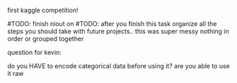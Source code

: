 
first kaggle competition! 

#TODO: finish niout on
#TODO: after you finish this task organize all the steps you should take with future projects.. this was super messy nothing in order or grouped together 


question for kevin:

do you HAVE to encode categorical data before using it? are you able to use it raw


